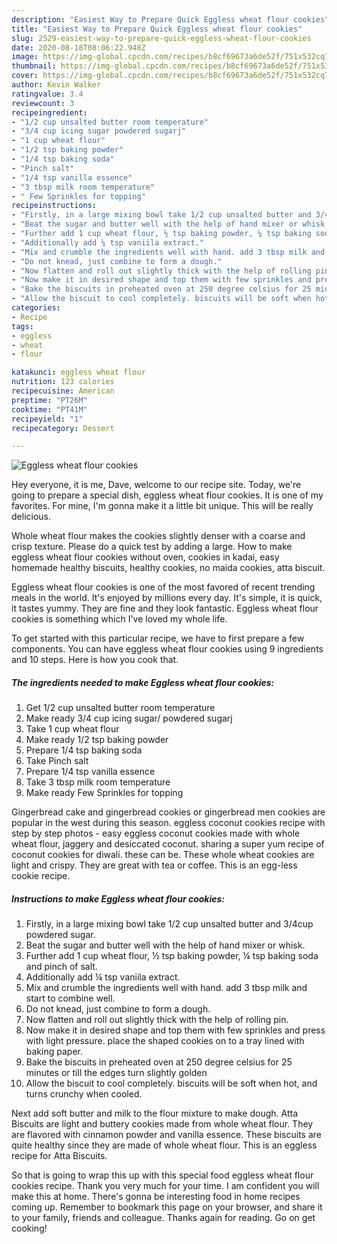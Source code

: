 ```yaml
---
description: "Easiest Way to Prepare Quick Eggless wheat flour cookies"
title: "Easiest Way to Prepare Quick Eggless wheat flour cookies"
slug: 2529-easiest-way-to-prepare-quick-eggless-wheat-flour-cookies
date: 2020-08-18T08:06:22.948Z
image: https://img-global.cpcdn.com/recipes/b8cf69673a6de52f/751x532cq70/eggless-wheat-flour-cookies-recipe-main-photo.jpg
thumbnail: https://img-global.cpcdn.com/recipes/b8cf69673a6de52f/751x532cq70/eggless-wheat-flour-cookies-recipe-main-photo.jpg
cover: https://img-global.cpcdn.com/recipes/b8cf69673a6de52f/751x532cq70/eggless-wheat-flour-cookies-recipe-main-photo.jpg
author: Kevin Walker
ratingvalue: 3.4
reviewcount: 3
recipeingredient:
- "1/2 cup unsalted butter room temperature"
- "3/4 cup icing sugar powdered sugarj"
- "1 cup wheat flour"
- "1/2 tsp baking powder"
- "1/4 tsp baking soda"
- "Pinch salt"
- "1/4 tsp vanilla essence"
- "3 tbsp milk room temperature"
- " Few Sprinkles for topping"
recipeinstructions:
- "Firstly, in a large mixing bowl take 1/2 cup unsalted butter and 3/4cup powdered sugar."
- "Beat the sugar and butter well with the help of hand mixer or whisk."
- "Further add 1 cup wheat flour, ½ tsp baking powder, ¼ tsp baking soda and pinch of salt."
- "Additionally add ¼ tsp vaniila extract."
- "Mix and crumble the ingredients well with hand. add 3 tbsp milk and start to combine well."
- "Do not knead, just combine to form a dough."
- "Now flatten and roll out slightly thick with the help of rolling pin."
- "Now make it in desired shape and top them with few sprinkles and press with light pressure. place the shaped cookies on to a tray lined with baking paper."
- "Bake the biscuits in preheated oven at 250 degree celsius for 25 minutes or till the edges turn slightly golden"
- "Allow the biscuit to cool completely. biscuits will be soft when hot, and turns crunchy when cooled."
categories:
- Recipe
tags:
- eggless
- wheat
- flour

katakunci: eggless wheat flour 
nutrition: 123 calories
recipecuisine: American
preptime: "PT26M"
cooktime: "PT41M"
recipeyield: "1"
recipecategory: Dessert

---
```



![Eggless wheat flour cookies](https://img-global.cpcdn.com/recipes/b8cf69673a6de52f/751x532cq70/eggless-wheat-flour-cookies-recipe-main-photo.jpg)

Hey everyone, it is me, Dave, welcome to our recipe site. Today, we're going to prepare a special dish, eggless wheat flour cookies. It is one of my favorites. For mine, I'm gonna make it a little bit unique. This will be really delicious.

Whole wheat flour makes the cookies slightly denser with a coarse and crisp texture. Please do a quick test by adding a large. How to make eggless wheat flour cookies without oven, cookies in kadai, easy homemade healthy biscuits, healthy cookies, no maida cookies, atta biscuit.

Eggless wheat flour cookies is one of the most favored of recent trending meals in the world. It's enjoyed by millions every day. It's simple, it is quick, it tastes yummy. They are fine and they look fantastic. Eggless wheat flour cookies is something which I've loved my whole life.


To get started with this particular recipe, we have to first prepare a few components. You can have eggless wheat flour cookies using 9 ingredients and 10 steps. Here is how you cook that.

<!--inarticleads1-->

##### The ingredients needed to make Eggless wheat flour cookies:

1. Get 1/2 cup unsalted butter room temperature
1. Make ready 3/4 cup icing sugar/ powdered sugarj
1. Take 1 cup wheat flour
1. Make ready 1/2 tsp baking powder
1. Prepare 1/4 tsp baking soda
1. Take Pinch salt
1. Prepare 1/4 tsp vanilla essence
1. Take 3 tbsp milk room temperature
1. Make ready  Few Sprinkles for topping


Gingerbread cake and gingerbread cookies or gingerbread men cookies are popular in the west during this season. eggless coconut cookies recipe with step by step photos - easy eggless coconut cookies made with whole wheat flour, jaggery and desiccated coconut. sharing a super yum recipe of coconut cookies for diwali. these can be. These whole wheat cookies are light and crispy. They are great with tea or coffee. This is an egg-less cookie recipe. 

<!--inarticleads2-->

##### Instructions to make Eggless wheat flour cookies:

1. Firstly, in a large mixing bowl take 1/2 cup unsalted butter and 3/4cup powdered sugar.
1. Beat the sugar and butter well with the help of hand mixer or whisk.
1. Further add 1 cup wheat flour, ½ tsp baking powder, ¼ tsp baking soda and pinch of salt.
1. Additionally add ¼ tsp vaniila extract.
1. Mix and crumble the ingredients well with hand. add 3 tbsp milk and start to combine well.
1. Do not knead, just combine to form a dough.
1. Now flatten and roll out slightly thick with the help of rolling pin.
1. Now make it in desired shape and top them with few sprinkles and press with light pressure. place the shaped cookies on to a tray lined with baking paper.
1. Bake the biscuits in preheated oven at 250 degree celsius for 25 minutes or till the edges turn slightly golden
1. Allow the biscuit to cool completely. biscuits will be soft when hot, and turns crunchy when cooled.


Next add soft butter and milk to the flour mixture to make dough. Atta Biscuits are light and buttery cookies made from whole wheat flour. They are flavored with cinnamon powder and vanilla essence. These biscuits are quite healthy since they are made of whole wheat flour. This is an eggless recipe for Atta Biscuits. 

So that is going to wrap this up with this special food eggless wheat flour cookies recipe. Thank you very much for your time. I am confident you will make this at home. There's gonna be interesting food in home recipes coming up. Remember to bookmark this page on your browser, and share it to your family, friends and colleague. Thanks again for reading. Go on get cooking!
